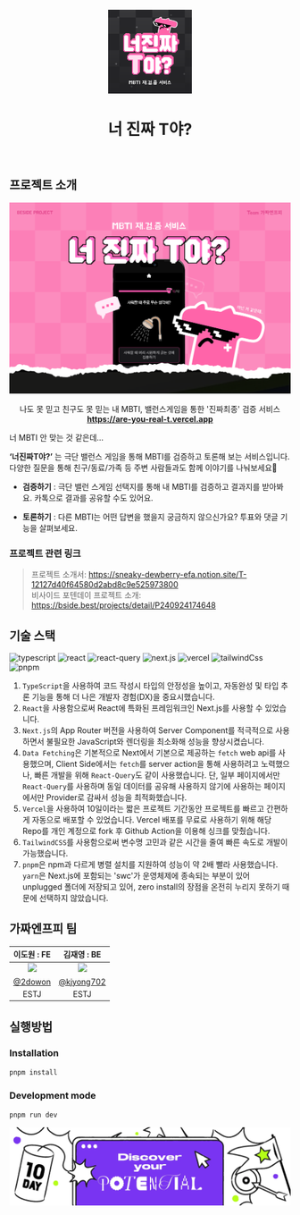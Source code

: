 <div align="center">
  <br />
    <img src="./public/static/images/readme/logo.png" alt="Logo" width="150">
  <h1>너 진짜 T야?</h1>
 
  
</div>

<br />

## 프로젝트 소개

<p align="center">
    <img src="./public/static/images/readme/cover.png" alt="cover" width="600">

  <br />
  <p align="center">
    나도 못 믿고 친구도 못 믿는 내 MBTI, 밸런스게임을 통한 '진짜최종' 검증 서비스
    <br />
    <a href="https://are-you-real-t.vercel.app"><strong>https://are-you-real-t.vercel.app</strong></a>
  </p>
</p>

너 MBTI 안 맞는 것 같은데…

**‘너진짜T야?’** 는 극단 밸런스 게임을 통해 MBTI를 검증하고 토론해 보는 서비스입니다. 다양한 질문을 통해 친구/동료/가족 등 주변 사람들과도 함께 이야기를 나눠보세요🙂

- **검증하기** : 극단 밸런 스게임 선택지를 통해 내 MBTI를 검증하고 결과지를 받아봐요. 카톡으로 결과를 공유할 수도 있어요.

- **토론하기** : 다른 MBTI는 어떤 답변을 했을지 궁금하지 않으신가요? 투표와 댓글 기능을 살펴보세요.

### 프로젝트 관련 링크

> 프로젝트 소개서: https://sneaky-dewberry-efa.notion.site/T-12127d40f64580d2abd8c9e525973800<br/>비사이드 포텐데이 프로젝트 소개: https://bside.best/projects/detail/P240924174648

## 기술 스택

<div>
<img alt="typescript" src="https://img.shields.io/badge/typescript-3178C6.svg?&style=for-the-badge&logo=typescript&logoColor=white" />
<img alt="react" src="https://img.shields.io/badge/react%20-%2320232a.svg?&style=for-the-badge&logo=react&logoColor=%2361DAFB" />
<img alt="react-query" src="https://img.shields.io/badge/ReactQuery-FF4154.svg?&style=for-the-badge&logo=ReactQuery&logoColor=white" />
<img alt="next.js" src="https://img.shields.io/badge/Nextjs-000000.svg?&style=for-the-badge&logo=next.js&logoColor=white" />
<img alt="vercel" src="https://img.shields.io/badge/Vercel-000000.svg?&style=for-the-badge&logo=vercel&logoColor=white" />
<img alt="tailwindCss" src="https://img.shields.io/badge/TailwindCss-06B6D4.svg?&style=for-the-badge&logo=TailwindCss&logoColor=white" />
<img alt="pnpm" src="https://img.shields.io/badge/Pnpm-2c8ebb.svg?&style=for-the-badge&logo=pnpm&logoColor=white" />
</div>

1. `TypeScript`을 사용하여 코드 작성시 타입의 안정성을 높이고, 자동완성 및 타입 추론 기능을 통해 더 나은 개발자 경험(DX)을 중요시했습니다.
2. `React`을 사용함으로써 React에 특화된 프레임워크인 Next.js를 사용할 수 있었습니다.
3. `Next.js`의 App Router 버전을 사용하여 Server Component를 적극적으로 사용하면서 불필요한 JavaScript와 렌더링을 최소화해 성능을 향상시켰습니다.
4. `Data Fetching`은 기본적으로 Next에서 기본으로 제공하는 `fetch` web api를 사용했으며, Client Side에서는 `fetch`를 server action을 통해 사용하려고 노력했으나, 빠른 개발을 위해 `React-Query`도 같이 사용했습니다. 단, 일부 페이지에서만 `React-Query`를 사용하며 동일 데이터를 공유해 사용하지 않기에 사용하는 페이지에서만 Provider로 감싸서 성능을 최적화했습니다.
5. `Vercel`을 사용하여 10일이라는 짧은 프로젝트 기간동안 프로젝트를 빠르고 간편하게 자동으로 배포할 수 있었습니다. Vercel 배포를 무료로 사용하기 위해 해당 Repo를 개인 계정으로 fork 후 Github Action을 이용해 싱크를 맞췄습니다.
6. `TailwindCSS`를 사용함으로써 변수명 고민과 같은 시간을 줄여 빠른 속도로 개발이 가능했습니다.
7. `pnpm`은 npm과 다르게 병렬 설치를 지원하여 성능이 약 2배 빨라 사용했습니다. `yarn`은 Next.js에 포함되는 'swc'가 운영체제에 종속되는 부분이 있어 unplugged 폴더에 저장되고 있어, zero install의 장점을 온전히 누리지 못하기 때문에 선택하지 않았습니다.

## 가짜엔프피 팀

|                              이도원 : FE                              |                                김재영 : BE                                 |
| :-------------------------------------------------------------------: | :------------------------------------------------------------------------: |
| <img height="100" src="https://avatars.githubusercontent.com/2dowon"> | <img height="100" src="https://avatars.githubusercontent.com/kjyong702" /> |
|                 [@2dowon](https://github.com/2dwowon)                 |                 [@kjyong702](https://github.com/kjyong702)                 |
|                                 ESTJ                                  |                                    ESTJ                                    |

## 실행방법

### Installation

```bash
pnpm install
```

### Development mode

```bash
pnpm run dev
```

<p align="center">
  <a href="https://bside.best/potenday">
    <img src="./public/static/images/readme/potenday.webp" width="800" alt="potenday">
  </a>
</p>

<br/>
